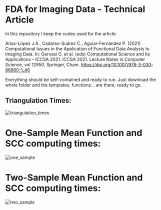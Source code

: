 # FDA for Imaging Data - Technical Article

In this repository I keep the codes used for the article:

Arias-López J.A., Cadarso-Suárez C., Aguiar-Fernández P. (2021) Computational Issues in the Application of Functional Data Analysis to Imaging Data. In: Gervasi O. et al. (eds) Computational Science and Its Applications – ICCSA 2021. ICCSA 2021. Lecture Notes in Computer Science, vol 12950. Springer, Cham. https://doi.org/10.1007/978-3-030-86960-1_46

Everything should be self-contained and ready to run. Just download the whole folder and the templates, functions... are there, ready to go. 

## Triangulation Times:
![triangulation_times](https://user-images.githubusercontent.com/34753691/117585047-a45bba00-b110-11eb-9735-1304d1bf7b54.png)

# One-Sample Mean Function and SCC computing times:
![one_sample](https://user-images.githubusercontent.com/34753691/117585046-a3c32380-b110-11eb-8d3b-8884eb6e1924.png)

# Two-Sample Mean Function and SCC computing times:
![two_sample](https://user-images.githubusercontent.com/34753691/117585045-a32a8d00-b110-11eb-8959-da9709960bf8.png)
